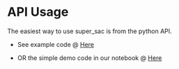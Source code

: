 API Usage
=======================================

The easiest way to use super_sac is from the python API. 

+ See example code @ [Here]()

+ OR the simple demo code in our notebook @ [Here]()


